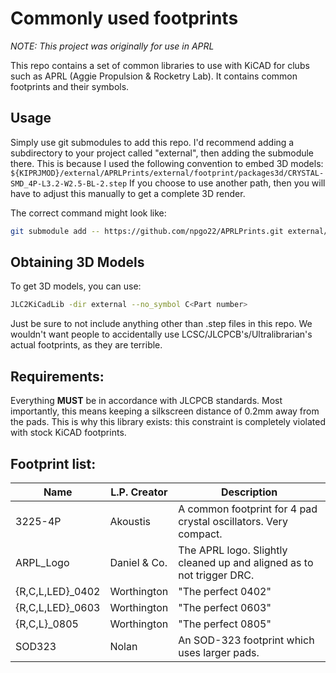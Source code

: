 # Commonly used footprints
*NOTE: This project was originally for use in APRL*

This repo contains a set of common libraries to use with KiCAD for clubs such as APRL (Aggie Propulsion & Rocketry Lab). It contains common footprints and their symbols.

## Usage
Simply use git submodules to add this repo. I'd recommend adding a subdirectory to your project called "external", then adding the submodule there. This is because I used the following convention to embed 3D models:
`${KIPRJMOD}/external/APRLPrints/external/footprint/packages3d/CRYSTAL-SMD_4P-L3.2-W2.5-BL-2.step`
If you choose to use another path, then you will have to adjust this manually to get a complete 3D render.

The correct command might look like:
```bash
git submodule add -- https://github.com/npgo22/APRLPrints.git external/APRLPrints
```

## Obtaining 3D Models
To get 3D models, you can use: 
```bash
JLC2KiCadLib -dir external --no_symbol C<Part number>
```
Just be sure to not include anything other than .step files in this repo. We wouldn't want people to accidentally use LCSC/JLCPCB's/Ultralibrarian's actual footprints, as they are terrible.

## Requirements:
Everything **MUST** be in accordance with JLCPCB standards. Most importantly, this means keeping a silkscreen distance of 0.2mm away from the pads. This is why this library exists: this constraint is completely violated with stock KiCAD footprints.


## Footprint list:

| Name    | L.P. Creator  | Description                                                   |
|---------|----------|---------------------------------------------------------------|
| 3225-4P | Akoustis | A common footprint for 4 pad crystal oscillators. Very compact. |
| ARPL_Logo | Daniel & Co. | The APRL logo. Slightly cleaned up and aligned as to not trigger DRC. |
| {R,C,L,LED}_0402 |Worthington | "The perfect 0402" |
| {R,C,L,LED}_0603 |Worthington | "The perfect 0603" |
| {R,C,L}_0805 |Worthington | "The perfect 0805" |
| SOD323 | Nolan | An SOD-323 footprint which uses larger pads. |